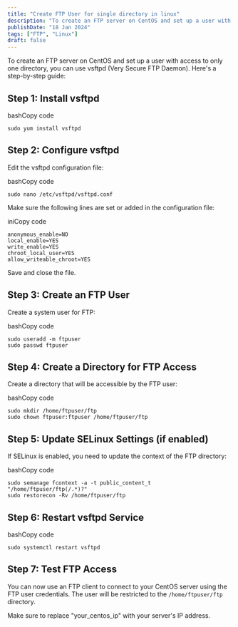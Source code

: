 ```yaml
---
title: "Create FTP User for single directory in linux"
description: "To create an FTP server on CentOS and set up a user with access to only one directory, you can use vsftpd (Very Secure FTP Daemon). Here's a step-by-step guide:"
publishDate: "18 Jan 2024"
tags: ["FTP", "Linux"]
draft: false
---
```


To create an FTP server on CentOS and set up a user with access to only one directory, you can use vsftpd (Very Secure FTP Daemon). Here's a step-by-step guide:

## Step 1: Install vsftpd

bashCopy code

```
sudo yum install vsftpd
```

## Step 2: Configure vsftpd

Edit the vsftpd configuration file:

bashCopy code

```
sudo nano /etc/vsftpd/vsftpd.conf
```

Make sure the following lines are set or added in the configuration file:

iniCopy code

```
anonymous_enable=NO
local_enable=YES
write_enable=YES
chroot_local_user=YES
allow_writeable_chroot=YES
```

Save and close the file.

## Step 3: Create an FTP User

Create a system user for FTP:

bashCopy code

```
sudo useradd -m ftpuser
sudo passwd ftpuser
```

## Step 4: Create a Directory for FTP Access

Create a directory that will be accessible by the FTP user:

bashCopy code

```
sudo mkdir /home/ftpuser/ftp
sudo chown ftpuser:ftpuser /home/ftpuser/ftp
```

## Step 5: Update SELinux Settings (if enabled)

If SELinux is enabled, you need to update the context of the FTP directory:

bashCopy code

```
sudo semanage fcontext -a -t public_content_t "/home/ftpuser/ftp(/.*)?"
sudo restorecon -Rv /home/ftpuser/ftp
```

## Step 6: Restart vsftpd Service

bashCopy code

```
sudo systemctl restart vsftpd
```

## Step 7: Test FTP Access

You can now use an FTP client to connect to your CentOS server using the FTP user credentials. The user will be restricted to the `/home/ftpuser/ftp` directory.

Make sure to replace "your_centos_ip" with your server's IP address.
